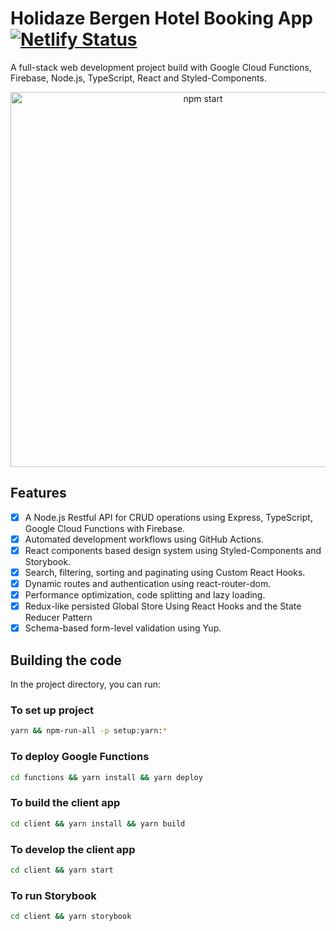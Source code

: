 # Holidaze Bergen Hotel Booking App [![Netlify Status](https://api.netlify.com/api/v1/badges/2a170d03-299d-4f05-bbad-a743ce573826/deploy-status)](https://app.netlify.com/sites/holidaze-bergen/deploys)

A full-stack web development project build with Google Cloud Functions, Firebase, Node.js, TypeScript, React and Styled-Components.

<p align='center'>
<img src='https://res.cloudinary.com/dykdxdtuu/image/upload/q_auto:eco/v1591882382/holidaza/holidaze-bergen.netlify.app__Laptop_with_MDPI_screen_1_mlajdb.png' width='600' alt='npm start'>
</p>

## Features

- [x] A Node.js Restful API for CRUD operations using Express, TypeScript, Google Cloud Functions with Firebase.
- [x] Automated development workflows using GitHub Actions.
- [x] React components based design system using Styled-Components and Storybook.
- [x] Search, filtering, sorting and paginating using Custom React Hooks.
- [x] Dynamic routes and authentication using react-router-dom.
- [x] Performance optimization, code splitting and lazy loading.
- [x] Redux-like persisted Global Store Using React Hooks and the State Reducer Pattern
- [x] Schema-based form-level validation using Yup.

## Building the code

In the project directory, you can run:

### To set up project

```sh
yarn && npm-run-all -p setup:yarn:*
```

### To deploy Google Functions

```sh
cd functions && yarn install && yarn deploy
```

### To build the client app

```sh
cd client && yarn install && yarn build
```

### To develop the client app

```sh
cd client && yarn start
```

### To run Storybook

```sh
cd client && yarn storybook
```
